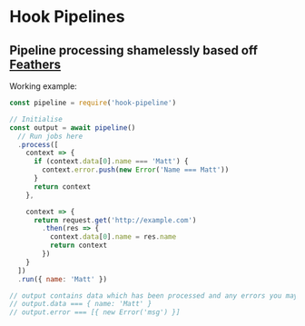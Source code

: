 # Hook Pipelines

## Pipeline processing shamelessly based off [Feathers](https://github.com/feathersjs/feathers)

Working example:
```js
const pipeline = require('hook-pipeline')

// Initialise
const output = await pipeline()
  // Run jobs here
  .process([
    context => {
      if (context.data[0].name === 'Matt') {
        context.error.push(new Error('Name === Matt'))
      }
      return context
    },

    context => {
      return request.get('http://example.com')  
        .then(res => {
          context.data[0].name = res.name
          return context
        })
    }
  ])
  .run({ name: 'Matt' })

// output contains data which has been processed and any errors you may have pushed into the hook context
// output.data === { name: 'Matt' }
// output.error === [{ new Error('msg') }]
```